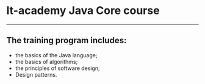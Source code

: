 # It-academy Java Core course
__________________________________
## The training program includes:
* the basics of the Java language;
* the basics of algorithms;
* the principles of software design;
* Design patterns.
